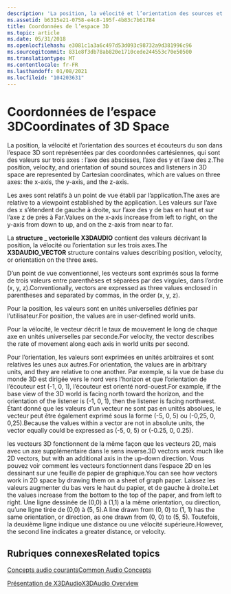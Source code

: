 ```yaml
---
description: 'La position, la vélocité et l’orientation des sources et écouteurs du son dans l’espace 3D sont représentées par des coordonnées cartésiennes, qui sont des valeurs sur trois axes : l’axe des abscisses, l’axe des y et l’axe des z.'
ms.assetid: b6315e21-0758-e4c8-195f-4b83c7b61784
title: Coordonnées de l’espace 3D
ms.topic: article
ms.date: 05/31/2018
ms.openlocfilehash: e3081c1a3a6c497d53d093c98732a9d381996c96
ms.sourcegitcommit: 831e8f3db78ab820e1710cede244553c70e50500
ms.translationtype: MT
ms.contentlocale: fr-FR
ms.lasthandoff: 01/08/2021
ms.locfileid: "104203631"
---
```

# <a name="coordinates-of-3d-space"></a><span data-ttu-id="494f8-103">Coordonnées de l’espace 3D</span><span class="sxs-lookup"><span data-stu-id="494f8-103">Coordinates of 3D Space</span></span>

<span data-ttu-id="494f8-104">La position, la vélocité et l’orientation des sources et écouteurs du son dans l’espace 3D sont représentées par des coordonnées cartésiennes, qui sont des valeurs sur trois axes : l’axe des abscisses, l’axe des y et l’axe des z.</span><span class="sxs-lookup"><span data-stu-id="494f8-104">The position, velocity, and orientation of sound sources and listeners in 3D space are represented by Cartesian coordinates, which are values on three axes: the x-axis, the y-axis, and the z-axis.</span></span>

<span data-ttu-id="494f8-105">Les axes sont relatifs à un point de vue établi par l’application.</span><span class="sxs-lookup"><span data-stu-id="494f8-105">The axes are relative to a viewpoint established by the application.</span></span> <span data-ttu-id="494f8-106">Les valeurs sur l’axe des x s’étendent de gauche à droite, sur l’axe des y de bas en haut et sur l’axe z de près à Far.</span><span class="sxs-lookup"><span data-stu-id="494f8-106">Values on the x-axis increase from left to right, on the y-axis from down to up, and on the z-axis from near to far.</span></span>

<span data-ttu-id="494f8-107">La **structure \_ vectorielle X3DAUDIO** contient des valeurs décrivant la position, la vélocité ou l’orientation sur les trois axes.</span><span class="sxs-lookup"><span data-stu-id="494f8-107">The **X3DAUDIO\_VECTOR** structure contains values describing position, velocity, or orientation on the three axes.</span></span>

<span data-ttu-id="494f8-108">D’un point de vue conventionnel, les vecteurs sont exprimés sous la forme de trois valeurs entre parenthèses et séparées par des virgules, dans l’ordre (x, y, z).</span><span class="sxs-lookup"><span data-stu-id="494f8-108">Conventionally, vectors are expressed as three values enclosed in parentheses and separated by commas, in the order (x, y, z).</span></span>

<span data-ttu-id="494f8-109">Pour la position, les valeurs sont en unités universelles définies par l’utilisateur.</span><span class="sxs-lookup"><span data-stu-id="494f8-109">For position, the values are in user-defined world units.</span></span>

<span data-ttu-id="494f8-110">Pour la vélocité, le vecteur décrit le taux de mouvement le long de chaque axe en unités universelles par seconde.</span><span class="sxs-lookup"><span data-stu-id="494f8-110">For velocity, the vector describes the rate of movement along each axis in world units per second.</span></span>

<span data-ttu-id="494f8-111">Pour l’orientation, les valeurs sont exprimées en unités arbitraires et sont relatives les unes aux autres.</span><span class="sxs-lookup"><span data-stu-id="494f8-111">For orientation, the values are in arbitrary units, and they are relative to one another.</span></span> <span data-ttu-id="494f8-112">Par exemple, si la vue de base du monde 3D est dirigée vers le nord vers l’horizon et que l’orientation de l’écouteur est (-1, 0, 1), l’écouteur est orienté nord-ouest.</span><span class="sxs-lookup"><span data-stu-id="494f8-112">For example, if the base view of the 3D world is facing north toward the horizon, and the orientation of the listener is (-1, 0, 1), then the listener is facing northwest.</span></span> <span data-ttu-id="494f8-113">Étant donné que les valeurs d’un vecteur ne sont pas en unités absolues, le vecteur peut être également exprimé sous la forme (-5, 0, 5) ou (-0,25, 0, 0,25).</span><span class="sxs-lookup"><span data-stu-id="494f8-113">Because the values within a vector are not in absolute units, the vector equally could be expressed as (-5, 0, 5) or (-0.25, 0, 0.25).</span></span>

<span data-ttu-id="494f8-114">les vecteurs 3D fonctionnent de la même façon que les vecteurs 2D, mais avec un axe supplémentaire dans le sens inverse.</span><span class="sxs-lookup"><span data-stu-id="494f8-114">3D vectors work much like 2D vectors, but with an additional axis in the up-down direction.</span></span> <span data-ttu-id="494f8-115">Vous pouvez voir comment les vecteurs fonctionnent dans l’espace 2D en les dessinant sur une feuille de papier de graphique.</span><span class="sxs-lookup"><span data-stu-id="494f8-115">You can see how vectors work in 2D space by drawing them on a sheet of graph paper.</span></span> <span data-ttu-id="494f8-116">Laissez les valeurs augmenter du bas vers le haut du papier, et de gauche à droite.</span><span class="sxs-lookup"><span data-stu-id="494f8-116">Let the values increase from the bottom to the top of the paper, and from left to right.</span></span> <span data-ttu-id="494f8-117">Une ligne dessinée de (0,0) à (1,1) a la même orientation, ou direction, qu’une ligne tirée de (0,0) à (5, 5).</span><span class="sxs-lookup"><span data-stu-id="494f8-117">A line drawn from (0, 0) to (1, 1) has the same orientation, or direction, as one drawn from (0, 0) to (5, 5).</span></span> <span data-ttu-id="494f8-118">Toutefois, la deuxième ligne indique une distance ou une vélocité supérieure.</span><span class="sxs-lookup"><span data-stu-id="494f8-118">However, the second line indicates a greater distance, or velocity.</span></span>

## <a name="related-topics"></a><span data-ttu-id="494f8-119">Rubriques connexes</span><span class="sxs-lookup"><span data-stu-id="494f8-119">Related topics</span></span>

<dl> <dt>

[<span data-ttu-id="494f8-120">Concepts audio courants</span><span class="sxs-lookup"><span data-stu-id="494f8-120">Common Audio Concepts</span></span>](common-audio-concepts.md)
</dt> <dt>

[<span data-ttu-id="494f8-121">Présentation de X3DAudio</span><span class="sxs-lookup"><span data-stu-id="494f8-121">X3DAudio Overview</span></span>](x3daudio-overview.md)
</dt> </dl>

 

 



